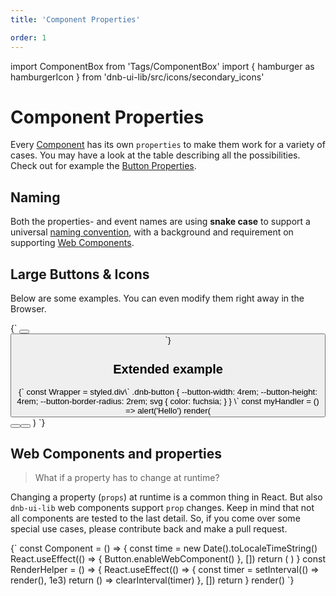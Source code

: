 ```yaml
---
title: 'Component Properties'

order: 1
---
```


import ComponentBox from 'Tags/ComponentBox'
import { hamburger as hamburgerIcon } from 'dnb-ui-lib/src/icons/secondary_icons'

# Component Properties

Every [Component](/uilib/components) has its own `properties` to make them work for a variety of cases. You may have a look at the table describing all the possibilities. Check out for example the [Button Properties](/uilib/components/button#info).

## Naming

Both the properties- and event names are using **snake case** to support a universal [naming convention](/uilib/development/naming), with a background and requirement on supporting [Web Components](/uilib/usage/first-steps/web-components).

## Large Buttons & Icons

Below are some examples. You can even modify them right away in the Browser.

<ComponentBox>
{`
<Button
  variant="secondary"
  text="Secondary Button"
  icon="chevron_right_medium"
  size="large"
/>
<Button
  icon="chevron_right"
  icon_size="medium"
  size="large"
/>
`}
</ComponentBox>

## Extended example

<ComponentBox scope={{hamburgerIcon}} useRender>
{`
const Wrapper = styled.div\`
  .dnb-button {
    --button-width: 4rem;
    --button-height: 4rem;
    --button-border-radius: 2rem;
    svg {
      color: fuchsia;
    }
  }
\`
const myHandler = () => alert('Hello')
render(
  <Wrapper>
    <Button
      variant="secondary"
      icon={hamburgerIcon}
      size="default"
      on_click={myHandler}
    />
    <Button
      variant="secondary"
      size="default"
      on_click={myHandler}
    >
      <Icon icon={hamburgerIcon} />
    </Button>
  </Wrapper>
)
`}
</ComponentBox>

## Web Components and properties

> What if a property has to change at runtime?

Changing a property (`props`) at runtime is a common thing in React. But also `dnb-ui-lib` web components support `prop` changes.
Keep in mind that not all components are tested to the last detail.
So, if you come over some special use cases, please contribute back and make a pull request.

<ComponentBox useRender>
{`
const Component = () => {
  const time = new Date().toLocaleTimeString()
  React.useEffect(() => {
    Button.enableWebComponent()
  }, [])
  return (
    <dnb-input
      label="Web Component property updates:"
      value={time}
    ></dnb-input>
  )
}
const RenderHelper = () => {
  React.useEffect(() => {
    const timer = setInterval(() => render(<RenderHelper />), 1e3)
    return () => clearInterval(timer)
  }, [])
  return <Component />
}
render(<RenderHelper />)
`}
</ComponentBox>
